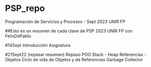 # PSP_repo
Programación de Servicios y Procesos - Sept 2023 UNIR FP

##Esto es un resumen de cada clase de PSP 2023 UNIR FP con FelixDePablo

#14Sept
	Introducción Asignatura

#21Sept22 (repasar resumen)
	Repaso POO
	Stack - Heap
	Referencias - Objetos
	Ciclo de vida de Objetos y de Referencias
	Garbage Collector


